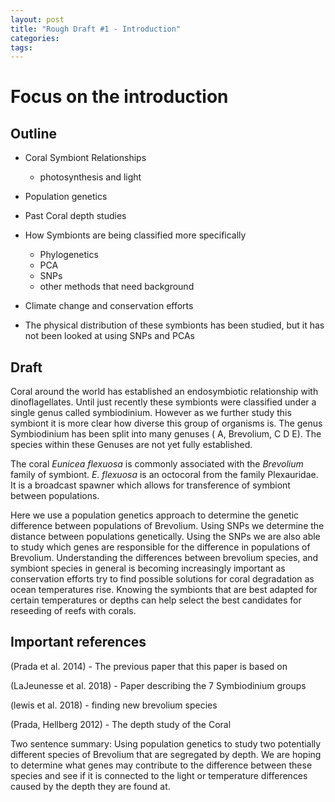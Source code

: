 ```yaml
---
layout: post
title: "Rough Draft #1 - Introduction"
categories: 
tags: 
---
```



# Focus on the introduction


## Outline

* Coral Symbiont Relationships
    * photosynthesis and light   
* Population genetics 
* Past Coral depth studies  
* How Symbionts are being classified more specifically 
    * Phylogenetics
    * PCA
    * SNPs
    * other methods that need background 
* Climate change and conservation efforts 

* The physical distribution of these symbionts has been studied, but it has not been looked at using SNPs and PCAs



## Draft

Coral around the world has established an endosymbiotic relationship with dinoflagellates.
Until just recently these symbionts were classified under a single genus called symbiodinium. However as we further study this symbiont it is more clear how diverse this group of organisms is. The genus Symbiodinium has been split into many genuses ( A, Brevolium, C D E). The species within these Genuses are not yet fully established.

The coral *Eunicea flexuosa* is commonly associated with the *Brevolium* family of symbiont. *E. flexuosa* is an octocoral from the family Plexauridae. It is a broadcast spawner which allows for transference of symbiont between populations.

Here we use a population genetics approach to determine the genetic difference between populations of Brevolium. Using SNPs we determine the distance between populations genetically.
Using the SNPs we are also able to study which genes are responsible for the difference in populations of Brevolium.
Understanding the differences between brevolium species, and symbiont species in general is becoming increasingly important as conservation efforts try to find possible solutions for coral degradation as ocean temperatures rise. Knowing the symbionts that are best adapted for certain temperatures or depths can help select the best candidates for reseeding of reefs with corals.



## Important references 

(Prada et al. 2014) - The previous paper that this paper is based on

(LaJeunesse et al. 2018) - Paper describing the 7 Symbiodinium groups

(lewis et al. 2018) - finding new brevolium species 

(Prada, Hellberg 2012) - The depth study of the Coral




Two sentence summary:
Using population genetics to study two potentially different species of Brevolium that are segregated by depth. We are hoping to determine what genes may contribute to the difference between these species and see if it is connected to the light or temperature differences caused by the depth they are found at.

























